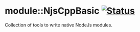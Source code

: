 
# module::NjsCppBasic [![Status](https://github.com/Wandalen/wNjsCppBasic/workflows/Test/badge.svg)](https://github.com/Wandalen/wNjsCppBasic}/actions?query=workflow%3ATest)

Collection of tools to write native NodeJs modules.
